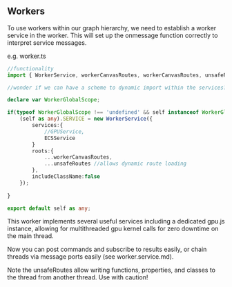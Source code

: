 ## Workers

To use workers within our graph hierarchy, we need to establish a worker service in the worker. This will set up the onmessage function correctly to interpret service messages.

e.g. worker.ts
```ts
//functionality
import { WorkerService, workerCanvasRoutes, workerCanvasRoutes, unsafeRoutes, ECSService } from 'graphscript';

//wonder if we can have a scheme to dynamic import within the services? e.g. to bring in node-only or browser-only services without additional workers

declare var WorkerGlobalScope;

if(typeof WorkerGlobalScope !== 'undefined' && self instanceof WorkerGlobalScope) {
    (self as any).SERVICE = new WorkerService({
        services:{
            //GPUService,
            ECSService
        }
        roots:{
            ...workerCanvasRoutes,
            ...unsafeRoutes //allows dynamic route loading
        },
        includeClassName:false
    });
    
}

export default self as any;

```


This worker implements several useful services including a dedicated gpu.js instance, allowing for multithreaded gpu kernel calls for zero downtime on the main thread.

Now you can post commands and subscribe to results easily, or chain threads via message ports easily (see worker.service.md).

Note the unsafeRoutes allow writing functions, properties, and classes to the thread from another thread. Use with caution!